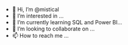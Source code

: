 - 👋 Hi, I’m @mistical
- 👀 I’m interested in ...
- 🌱 I’m currently learning SQL and Power BI...
- 💞️ I’m looking to collaborate on ...
- 📫 How to reach me ...

<!---
mistical/mistical is a ✨ special ✨ repository because its `README.md` (this file) appears on your GitHub profile.
You can click the Preview link to take a look at your changes.
--->
